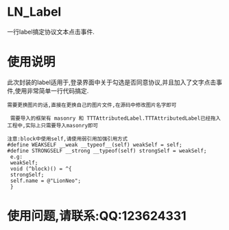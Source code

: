 # LN_Label
一行label搞定协议文本点击事件.

# 使用说明
此次封装的label适用于,登录界面中关于勾选是否同意协议,并且加入了文字点击事件,使用非常简单一行代码搞定.
     
    需要更换图片的话,直接在更换自己的图片文件,在源码中修改图片名字即可
     
     需要导入的框架有 masonry 和 TTTAttributedLabel.TTTAttributedLabel已经拖入工程中,实际上只需要导入masonry即可
     
    注意:block中使用self,请使用弱引用加强引用方式
    #define WEAKSELF __weak __typeof__(self) weakSelf = self;
    #define STRONGSELF __strong __typeof(self) strongSelf = weakSelf;
     e.g:
     weakSelf;
     void (^block)() = ^{
     strongSelf;
     self.name = @"LionNeo";
     }

# 使用问题,请联系:QQ:123624331
